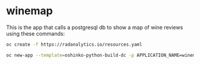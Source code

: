# winemap
This is the app that calls a postgresql db to show a map of wine reviews using these commands:

```sh
oc create -f https://radanalytics.io/resources.yaml
```

```sh
oc new-app --template=oshinko-python-build-dc -p APPLICATION_NAME=winemap -p GIT_URI=https://github.com/radanalyticsio/winemap.git -p SPARK_OPTIONS='--packages org.postgresql:postgresql:42.1.4' -p APP_ARGS="-SERVER=postgresql -USER=username -PASSWORD=password -DBNAME=wineDb"
